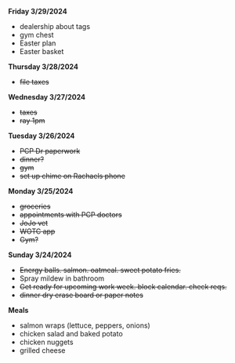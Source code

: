**Friday 3/29/2024**
* dealership about tags
* gym chest
* Easter plan
* Easter basket

**Thursday 3/28/2024**
* ~~file taxes~~

**Wednesday 3/27/2024**
* ~~taxes~~
* ~~ray 1pm~~

**Tuesday 3/26/2024**

* ~~PCP Dr paperwork~~
* ~~dinner?~~
* ~~gym~~
* ~~set up chime on Rachaels phone~~

**Monday 3/25/2024**

* ~~groceries~~
* ~~appointments with PCP doctors~~
* ~~JoJo vet~~
* ~~WOTC app~~
* ~~Gym?~~

**Sunday 3/24/2024**

* ~~Energy balls. salmon. oatmeal. sweet potato fries.~~
* Spray mildew in bathroom
* ~~Get ready for upcoming work week. block calendar. check reqs.~~
* ~~dinner dry erase board or paper notes~~

**Meals**

* salmon wraps (lettuce, peppers, onions)
* chicken salad and baked potato
* chicken nuggets
* grilled cheese
